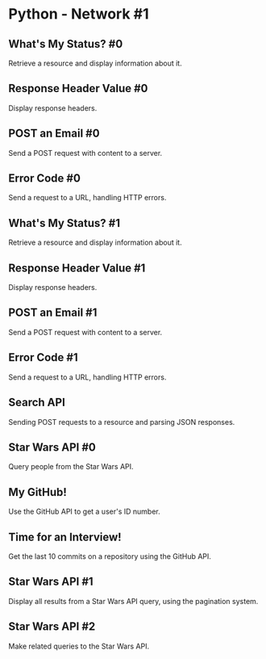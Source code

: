 # Python - Network #1

## What's My Status? #0
Retrieve a resource and display information about it.

## Response Header Value #0
Display response headers.

## POST an Email #0
Send a POST request with content to a server.

## Error Code #0
Send a request to a URL, handling HTTP errors.

## What's My Status? #1
Retrieve a resource and display information about it.

## Response Header Value #1
Display response headers.

## POST an Email #1
Send a POST request with content to a server.

## Error Code #1
Send a request to a URL, handling HTTP errors.

## Search API
Sending POST requests to a resource and parsing JSON responses.

## Star Wars API #0
Query people from the Star Wars API.

## My GitHub!
Use the GitHub API to get a user's ID number.

## Time for an Interview!
Get the last 10 commits on a repository using the GitHub API.

## Star Wars API #1
Display all results from a Star Wars API query, using the pagination system.

## Star Wars API #2
Make related queries to the Star Wars API.
